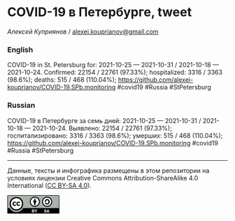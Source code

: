 COVID-19 в Петербурге, tweet
============================

*Алексей Куприянов* /
<a href="mailto:alexei.kouprianov@gmail.com" class="email">alexei.kouprianov@gmail.com</a>

### English

COVID-19 in St. Petersburg for: 2021-10-25 — 2021-10-31 / 2021-10-18 —
2021-10-24. Сonfirmed: 22154 / 22761 (97.33%); hospitalized: 3316 / 3363
(98.6%); deaths: 515 / 468 (110.04%);
<a href="https://github.com/alexei-kouprianov/COVID-19.SPb.monitoring" class="uri">https://github.com/alexei-kouprianov/COVID-19.SPb.monitoring</a>
\#covid19 \#Russia \#StPetersburg

### Russian

COVID-19 в Петербурге за семь дней: 2021-10-25 — 2021-10-31 / 2021-10-18
— 2021-10-24. Выявлено: 22154 / 22761 (97.33%); госпитализировано: 3316
/ 3363 (98.6%); умерших: 515 / 468 (110.04%);
<a href="https://github.com/alexei-kouprianov/COVID-19.SPb.monitoring" class="uri">https://github.com/alexei-kouprianov/COVID-19.SPb.monitoring</a>
\#covid19 \#Russia \#StPetersburg

------------------------------------------------------------------------

Данные, тексты и инфографика размещены в этом репозитории на условиях
лицензии Creative Commons Attribution-ShareAlike 4.0 International ([CC
BY-SA 4.0](https://creativecommons.org/licenses/by-sa/4.0/)).

![](../misc/CC-BY-SA-icon.png "CC-BY-SA")
